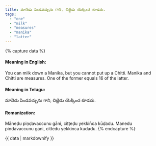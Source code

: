 ```yaml
---
title: మానెడు పిండవచ్చును గాని, చిట్టెడు యెక్కించ కూడదు.
tags:
  - "one"
  - "milk"
  - "measures"
  - "manika"
  - "latter"
---
```


{% capture data %}
#### Meaning in English:
You can milk down a Manika, but you cannot put up a Chitti.
Manika and Chitti are measures. One of the former equals 16 of the latter.

#### Meaning in Telugu:
మానెడు పిండవచ్చును గాని, చిట్టెడు యెక్కించ కూడదు.

#### Romanization:
Māneḍu piṇḍavaccunu gāni, ciṭṭeḍu yekkin̄ca kūḍadu.
Manedu pindavaccunu gani, cittedu yekkinca kudadu.
{% endcapture %}

{{ data | markdownify }}

